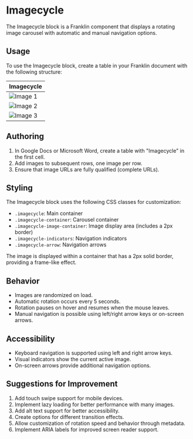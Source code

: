 # Imagecycle

The Imagecycle block is a Franklin component that displays a rotating image carousel with automatic and manual navigation options.

## Usage

To use the Imagecycle block, create a table in your Franklin document with the following structure:

| Imagecycle |
|------------|
| ![Image 1](https://example.com/image1.jpg) |
| ![Image 2](https://example.com/image2.jpg) |
| ![Image 3](https://example.com/image3.jpg) |

## Authoring

1. In Google Docs or Microsoft Word, create a table with "Imagecycle" in the first cell.
2. Add images to subsequent rows, one image per row.
3. Ensure that image URLs are fully qualified (complete URLs).

## Styling

The Imagecycle block uses the following CSS classes for customization:
- `.imagecycle`: Main container
- `.imagecycle-container`: Carousel container
- `.imagecycle-image-container`: Image display area (includes a 2px border)
- `.imagecycle-indicators`: Navigation indicators
- `.imagecycle-arrow`: Navigation arrows

The image is displayed within a container that has a 2px solid border, providing a frame-like effect.

## Behavior

- Images are randomized on load.
- Automatic rotation occurs every 5 seconds.
- Rotation pauses on hover and resumes when the mouse leaves.
- Manual navigation is possible using left/right arrow keys or on-screen arrows.

## Accessibility

- Keyboard navigation is supported using left and right arrow keys.
- Visual indicators show the current active image.
- On-screen arrows provide additional navigation options.

## Suggestions for Improvement

1. Add touch swipe support for mobile devices.
2. Implement lazy loading for better performance with many images.
3. Add alt text support for better accessibility.
4. Create options for different transition effects.
5. Allow customization of rotation speed and behavior through metadata.
6. Implement ARIA labels for improved screen reader support.